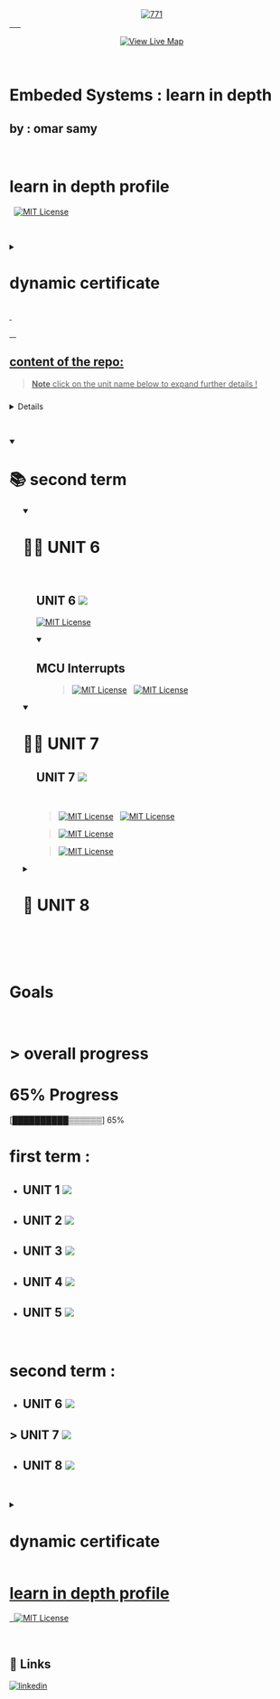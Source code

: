 
 
 <div align="center">
 <a href=""><img src="https://iili.io/JIkvWXf.md.png" alt="771" border="0"></a><br /><a target='_blank' href='https://iili.io/JIkvWXf.md.png'>
</div>
 &nbsp;
  &nbsp;
  &nbsp;



<div align="center">
 
[![View Live Map](https://img.shields.io/badge/VIEW%20LIVE%20MAP-6A5BE2?style=for-the-badge)](https://omarsamy289.github.io/)

<!-- [![Live Map Preview](https://s7.gifyu.com/images/SGlM2.md.gif)]() -->

</div>

&nbsp;

# Embeded Systems : learn in depth 

## by : omar samy
&nbsp;
# learn in depth profile
&nbsp;
 [![MIT License](https://img.shields.io/badge/learn%20in%20depth%20-%20omar%20samy%20-7A5BE2)](https://www.learn-in-depth-store.com/certificate/omarsamy0001%40gmail.com)


 &nbsp;
 
 <details >
  <summary> <h1>   dynamic certificate  </h1></summary> 
<ol>
 &nbsp;
  &nbsp;
 
> **Note**
 click on the certificate below to also view learn-in-depth profile  !
## dynamic certificate

 &nbsp;
 &nbsp;
 
<a href="https://www.learn-in-depth-store.com/certificate/omarsamy0001%40gmail.com"><img src="https://s12.gifyu.com/images/SVz6Q.png" alt="771" border="0"></a><br /><a target='https://www.learn-in-depth-store.com/certificate/omarsamy0001%40gmail.com' href='https://www.learn-in-depth-store.com/certificate/omarsamy0001%40gmail.com'>

&nbsp;
</ol>
</details>

&nbsp;

&nbsp;
&nbsp;

## content of the repo: 

> **Note**
 click on the unit name below to expand further details !
> 
### 


<details >
  <summary> <h1> 📚 first term </h1></summary> 
<ol>

<details open >
  <summary> <h1>  ✅ UNIT 2 : standard-c  </h1></summary> 
<ol>


 ## UNIT 2 ![](https://geps.dev/progress/100?dangerColor=7A5BE2&warningColor=7A5BE2&successColor=006600)

 > **Note**
 > every assignment has it's own c files and output screenshots 

   [![MIT License](https://img.shields.io/badge/c%20basic%20assignments-7A5BE2)](https://github.com/omarsamy289/ES-omar-samy/tree/main/c-assignments/c-basics)
   [![MIT License](https://img.shields.io/badge/c%20conditions%20and%20loops%20assignments-7A5BE2)](https://github.com/omarsamy289/ES-omar-samy/tree/main/c-assignments/loops%20and%20conditions)
   [![MIT License](https://img.shields.io/badge/c%20arrays%20and%20strings%20assignments-7A5BE2)](https://github.com/omarsamy289/ES-omar-samy/tree/main/c-assignments/arrays%20and%20strings)
  [![MIT License](https://img.shields.io/badge/c%20functions%20assignments-7A5BE2)](https://github.com/omarsamy289/ES-omar-samy/tree/main/c-assignments/c%20functions)
  [![MIT License](https://img.shields.io/badge/mid-terms%20assignments-7A5BE2)](https://github.com/omarsamy289/ES-omar-samy/tree/main/c-assignments/Various%20C%20assignments)
   [![MIT License](https://img.shields.io/badge/c%20structure%20assignments-7A5BE2)](https://github.com/omarsamy289/ES-omar-samy/tree/main/c-assignments/c%20structure)
    [![MIT License](https://img.shields.io/badge/c%20pointers%20assignments-7A5BE2)](https://github.com/omarsamy289/ES-omar-samy/tree/main/c-assignments/c-pointers)

</ol>
</details>

<details  open>
  <summary> <h1> ✅ UNIT 3 : embedded-c </h1></summary> 
<ol>


 ## UNIT 3 ![](https://geps.dev/progress/100?dangerColor=7A5BE2&warningColor=7A5BE2&successColor=006600)

 [![MIT License](https://img.shields.io/badge/stm32f103cx%20toggle%20led-7A5BE2)](https://github.com/omarsamy289/ES-omar-samy/tree/main/embedded-c/stm32f103c6)
 [![MIT License](https://img.shields.io/badge/VERSATILEPB%20LAB%201-7A5BE2)](https://github.com/omarsamy289/ES-omar-samy/tree/main/embedded-c/verstilepb)
 [![MIT License](https://img.shields.io/badge/ARM%20Cortex%20M3%20LAB2-7A5BE2)](https://github.com/omarsamy289/ES-omar-samy/tree/main/embedded-c/Arm-cortex-m3)
 [![MIT License](https://img.shields.io/badge/ARM%20Cortex%20M4%20LAB3-7A5BE2)]( https://github.com/omarsamy289/ES-omar-samy/tree/main/embedded-c/Arm-cortex-m4)



</ol>
</details>

<details open>
  <summary> <h1> ✅ UNIT 4 : system architect </h1></summary> 
<ol>


 ## UNIT 4 ![](https://geps.dev/progress/100?dangerColor=7A5BE2&warningColor=7A5BE2&successColor=006600)

 [![MIT License](https://img.shields.io/badge/DATA%20STRUCTURE%20-7A5BE2)](https://github.com/omarsamy289/ES-omar-samy/tree/main/system%20architect/data%20structure)
 [![MIT License](https://img.shields.io/badge/SYSTEM%20ARCHITECTURE%20-7A5BE2)](https://github.com/omarsamy289/ES-omar-samy/tree/main/system%20architect/system%20architecture)


</ol>
</details>



<details open >
  <summary> <h1>  👨‍💻 UNIT 5  </h1></summary> 
<ol>


 ## UNIT 5 ![](https://geps.dev/progress/90?dangerColor=7A5BE2&warningColor=7A5BE2&successColor=006600)

 [![MIT License](https://img.shields.io/badge/pressure%20detection%20system%20-7A5BE2)](https://github.com/omarsamy289/ES-omar-samy/tree/main/first-term-projects/pressure-detection)

</ol>
</details>






</ol>
</details>

&nbsp;
&nbsp;

<details open>
  <summary> <h1> 📚 second term  </h1></summary> 
<ol>

<details open >
  <summary> <h1>  👨‍💻 UNIT 6  </h1></summary> 
<ol>
&nbsp;
&nbsp;

 ## UNIT 6 ![](https://geps.dev/progress/95?dangerColor=7A5BE2&warningColor=7A5BE2&successColor=006600)

  [![MIT License](https://img.shields.io/badge/stm32f103cx%20CLOCK%20CONTROL-7A5BE2)](https://github.com/omarsamy289/ES-omar-samy/tree/main/microcontroller-architecture/CLOCK-CONTROL)


  
<details open >
  <summary> <h2> MCU Interrupts </h2></summary> 
<ol>
 
> [![MIT License](https://img.shields.io/badge/stm32f103c6%20external%20Interrupt-7A5BE2)](https://github.com/omarsamy289/ES-omar-samy/tree/main/microcontroller-architecture/MCU-Interrupts/stm32f103c6)
 &nbsp;
 [![MIT License](https://img.shields.io/badge/ATMEGA32%20external%20Interrupt-7A5BE2)](https://github.com/omarsamy289/ES-omar-samy/tree/main/microcontroller-architecture/MCU-Interrupts/atmega32)

 


</ol>
</details>
<!-- [![MIT License]()]() -->


 

</ol>
</details>



<details open >
  <summary> <h1>  👨‍💻 UNIT 7  </h1></summary> 
<ol>


 ## UNIT 7 ![](https://geps.dev/progress/65?dangerColor=7A5BE2&warningColor=7A5BE2&successColor=006600)
&nbsp;
&nbsp;

> [![MIT License](https://img.shields.io/badge/stm32f103c6%20GPIO%20-7A5BE2)](https://github.com/omarsamy289/ES-omar-samy/tree/main/microcontroller-architecture/GPIO/stm32-GPIO)
 &nbsp;
 [![MIT License](https://img.shields.io/badge/ATMEGA32%20GPIO%20-7A5BE2)](https://github.com/omarsamy289/ES-omar-samy/tree/main/microcontroller-architecture/GPIO/atmega32-GPIO)

>[![MIT License](https://img.shields.io/badge/lcd%20keypad%20drivers%20-7A5BE2)](https://github.com/omarsamy289/ES-omar-samy/tree/main/microcontroller-architecture/GPIO/LCD-KEYPAD-DRIVERS)


>[![MIT License](https://img.shields.io/badge/GPIO%20DRIVER%20-7A5BE2)](https://github.com/omarsamy289/ES-omar-samy/tree/main/microcontroller-architecture/GPIO/gpio-driver)



</ol>
</details>



<details >
  <summary> <h1>  🚧 UNIT 8  </h1></summary> 
<ol>


 ## UNIT 8 ![](https://geps.dev/progress/0?dangerColor=7A5BE2&warningColor=7A5BE2&successColor=006600)
&nbsp;
&nbsp;

> **Warning**<br>
sorry nothing here yet !

 ![Alt Text](https://cdn.dribbble.com/users/932640/screenshots/2470471/jq.gif)

 ![Alt Text](https://i.pinimg.com/originals/73/5c/ea/735cea56968f703df45d4c551ee3b160.gif)






</ol>
</details>





&nbsp;
&nbsp;


</ol>
</details>

&nbsp;
&nbsp;


<h1>Goals</h1>

&nbsp;
&nbsp;
# > overall progress

# 65% Progress
[██████████▒▒▒▒▒▒] 65%

<!-- ![50%](https://progress-bar.dev/50/?width=1000&color=7A5BE2&title=>%20overall%20progress) -->
 # first term : 
 -  ## UNIT 1 ![](https://geps.dev/progress/100?dangerColor=7A5BE2&warningColor=7A5BE2&successColor=006600)
 -  ## UNIT 2 ![](https://geps.dev/progress/100?dangerColor=7A5BE2&warningColor=7A5BE2&successColor=006600)
 -  ## UNIT 3 ![](https://geps.dev/progress/100?dangerColor=7A5BE2&warningColor=7A5BE2&successColor=006600)
 -  ## UNIT 4 ![](https://geps.dev/progress/100?dangerColor=7A5BE2&warningColor=7A5BE2&successColor=006600)
 -  ## UNIT 5 ![](https://geps.dev/progress/90?dangerColor=7A5BE2&warningColor=7A5BE2&successColor=006600)
&nbsp;
&nbsp;

 # second term : 
- ## UNIT 6 ![](https://geps.dev/progress/95?dangerColor=7A5BE2&warningColor=7A5BE2&successColor=006600)
## > UNIT 7 ![](https://geps.dev/progress/65?dangerColor=7A5BE2&warningColor=7A5BE2&successColor=006600)
- ## UNIT 8 ![](https://geps.dev/progress/0?dangerColor=7A5BE2&warningColor=7A5BE2&successColor=006600)
&nbsp;


 <details >
  <summary> <h1>   dynamic certificate  </h1></summary> 
<ol>
 &nbsp;
  &nbsp;
 
> **Note**
 click on the certificate below to also view learn-in-depth profile  !

## dynamic certificate
 &nbsp;
 &nbsp;
<a href="https://www.learn-in-depth-store.com/certificate/omarsamy0001%40gmail.com"><img src="https://s12.gifyu.com/images/SVz6Q.png" alt="771" border="0"></a><br /><a target='https://www.learn-in-depth-store.com/certificate/omarsamy0001%40gmail.com' href='https://www.learn-in-depth-store.com/certificate/omarsamy0001%40gmail.com'>
 
 &nbsp;
</ol>
</details>

# learn in depth profile
&nbsp;
 [![MIT License](https://img.shields.io/badge/learn%20in%20depth%20-%20omar%20samy%20-7A5BE2)](https://www.learn-in-depth-store.com/certificate/omarsamy0001%40gmail.com)

&nbsp;
&nbsp;


## 🔗 Links

[![linkedin](https://img.shields.io/badge/linkedin-0A66C2?style=for-the-badge&logo=linkedin&logoColor=white)](https://www.linkedin.com/in/omar-samy-69a7241b0/)
